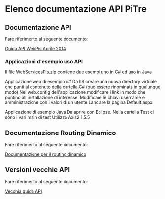 # Elenco documentazione API PiTre

## Documentazione API 
Fare riferimento al seguente documento:

[Guida API WebPis Aprile 2014](WebServicesPIS_A-PI3-PIS_01%2012_APRILE2014_v2.pdf)


### Applicazioni d'esempio uso API
Il file [WebServicesPis.zip](WebServicesPis.zip) contiene due esempi uno in C# ed uno in Java
 
Applicazione web di esempio c#
Da IIS creare una nuova directory virtuale che punti al contenuto della cartella C# (può essere rinominata in qualunque modo)
Nel web.config dell'applicazione modificare i link in modo che puntino all'installazione di interesse.
Modificare le chiavi username e amministrazione con i valori di un utente
Lanciare la pagina Default.aspx.

Applicazione di esempio Java
Da aprire con Eclipse. Nella cartella Test ci sono i vari main di test
Utilizza Axis2 1.5.5

## Documentazione Routing Dinamico 
Fare riferimento al seguente documento:

[Documentazione per il routing dinamico](Documentazione%20Pis/Documentazione%20Routing%20Dinamico%20Applicazione_4_20140324.doc)

## Versioni vecchie API
Fare riferimento al seguente documento:

[Vecchia guida API](WebServicesPIS_A-PI3-PIS_01%2011_19dic2013.pdf)


